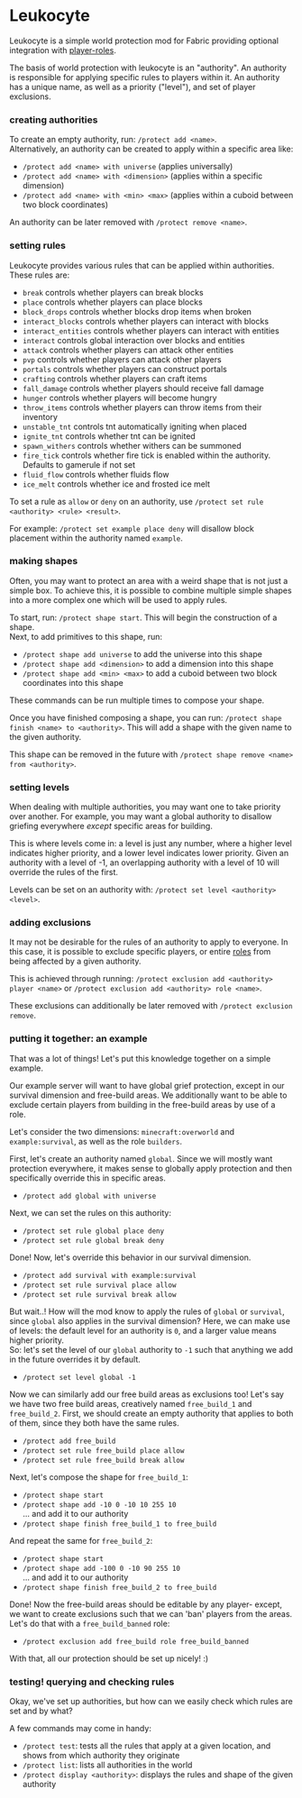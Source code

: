 # Leukocyte
Leukocyte is a simple world protection mod for Fabric providing optional integration with [player-roles](https://github.com/Gegy/player-roles/).

The basis of world protection with leukocyte is an "authority". An authority is responsible for applying specific rules
to players within it. An authority has a unique name, as well as a priority ("level"), and set of player exclusions. 

### creating authorities
To create an empty authority, run: `/protect add <name>`.  
Alternatively, an authority can be created to apply within a specific area like:
 - `/protect add <name> with universe` (applies universally)
 - `/protect add <name> with <dimension>` (applies within a specific dimension)
 - `/protect add <name> with <min> <max>` (applies within a cuboid between two block coordinates)

An authority can be later removed with `/protect remove <name>`.

### setting rules
Leukocyte provides various rules that can be applied within authorities. These rules are:
 - `break` controls whether players can break blocks
 - `place` controls whether players can place blocks
 - `block_drops` controls whether blocks drop items when broken
 - `interact_blocks` controls whether players can interact with blocks
 - `interact_entities` controls whether players can interact with entities
 - `interact` controls global interaction over blocks and entities
 - `attack` controls whether players can attack other entities
 - `pvp` controls whether players can attack other players
 - `portals` controls whether players can construct portals
 - `crafting` controls whether players can craft items
 - `fall_damage` controls whether players should receive fall damage
 - `hunger` controls whether players will become hungry
 - `throw_items` controls whether players can throw items from their inventory
 - `unstable_tnt` controls tnt automatically igniting when placed
 - `ignite_tnt` controls whether tnt can be ignited
 - `spawn_withers` controls whether withers can be summoned
 - `fire_tick` controls whether fire tick is enabled within the authority. Defaults to gamerule if not set
 - `fluid_flow` controls whether fluids flow
 - `ice_melt` controls whether ice and frosted ice melt
 
To set a rule as `allow` or `deny` on an authority, use `/protect set rule <authority> <rule> <result>`.  

For example: `/protect set example place deny` will disallow block placement within the authority named `example`.

### making shapes
Often, you may want to protect an area with a weird shape that is not just a simple box.
To achieve this, it is possible to combine multiple simple shapes into a more complex one which will be used to apply rules.

To start, run: `/protect shape start`. This will begin the construction of a shape.  
Next, to add primitives to this shape, run:
 - `/protect shape add universe` to add the universe into this shape
 - `/protect shape add <dimension>` to add a dimension into this shape
 - `/protect shape add <min> <max>` to add a cuboid between two block coordinates into this shape

These commands can be run multiple times to compose your shape.

Once you have finished composing a shape, you can run: `/protect shape finish <name> to <authority>`.
This will add a shape with the given name to the given authority.

This shape can be removed in the future with `/protect shape remove <name> from <authority>`.

### setting levels
When dealing with multiple authorities, you may want one to take priority over another. 
For example, you may want a global authority to disallow griefing everywhere *except* specific areas for building.

This is where levels come in: a level is just any number, where a higher level indicates higher priority, and a lower level indicates lower priority.
Given an authority with a level of -1, an overlapping authority with a level of 10 will override the rules of the first.

Levels can be set on an authority with: `/protect set level <authority> <level>`. 

### adding exclusions
It may not be desirable for the rules of an authority to apply to everyone.
In this case, it is possible to exclude specific players, or entire [roles](https://github.com/Gegy/player-roles/) from being affected by a given authority.

This is achieved through running: `/protect exclusion add <authority> player <name>` or `/protect exclusion add <authority> role <name>`.

These exclusions can additionally be later removed with `/protect exclusion remove`.

### putting it together: an example
That was a lot of things! Let's put this knowledge together on a simple example.

Our example server will want to have global grief protection, except in our survival dimension and free-build areas.
We additionally want to be able to exclude certain players from building in the free-build areas by use of a role.

Let's consider the two dimensions: `minecraft:overworld` and `example:survival`, as well as the role `builders`.

First, let's create an authority named `global`. Since we will mostly want protection everywhere, it makes sense to
globally apply protection and then specifically override this in specific areas.
 - `/protect add global with universe`
 
Next, we can set the rules on this authority:
 - `/protect set rule global place deny`
 - `/protect set rule global break deny`
 
Done! Now, let's override this behavior in our survival dimension.
 - `/protect add survival with example:survival`
 - `/protect set rule survival place allow`
 - `/protect set rule survival break allow`
 
But wait..! How will the mod know to apply the rules of `global` or `survival`, since `global` also applies in the survival dimension?
Here, we can make use of levels: the default level for an authority is `0`, and a larger value means higher priority.  
So: let's set the level of our `global` authority to `-1` such that anything we add in the future overrides it by default.
 - `/protect set level global -1`

Now we can similarly add our free build areas as exclusions too! Let's say we have two free build areas, creatively named `free_build_1` and `free_build_2`.
First, we should create an empty authority that applies to both of them, since they both have the same rules.
 - `/protect add free_build`
 - `/protect set rule free_build place allow`
 - `/protect set rule free_build break allow`

Next, let's compose the shape for `free_build_1`:
 - `/protect shape start`
 - `/protect shape add -10 0 -10 10 255 10`  
 ... and add it to our authority
 - `/protect shape finish free_build_1 to free_build`
 
And repeat the same for `free_build_2`:
  - `/protect shape start`
  - `/protect shape add -100 0 -10 90 255 10`  
  ... and add it to our authority
  - `/protect shape finish free_build_2 to free_build`

Done! Now the free-build areas should be editable by any player- except, we want to create exclusions such that we can 'ban' players from the areas.
Let's do that with a `free_build_banned` role:
 - `/protect exclusion add free_build role free_build_banned`
 
With that, all our protection should be set up nicely! :)

### testing! querying and checking rules
Okay, we've set up authorities, but how can we easily check which rules are set and by what?

A few commands may come in handy:
 - `/protect test`: tests all the rules that apply at a given location, and shows from which authority they originate
 - `/protect list`: lists all authorities in the world
 - `/protect display <authority>`: displays the rules and shape of the given authority

